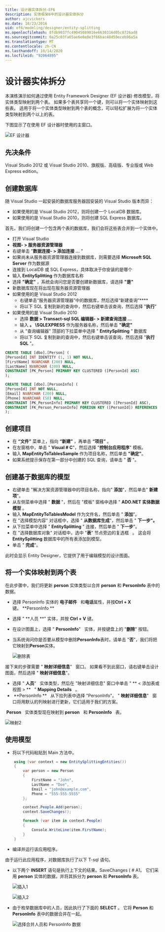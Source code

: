 ```yaml
---
title: 设计器实体拆分-EF6
description: 实体框架6中的设计器实体拆分
author: ajcvickers
ms.date: 10/23/2016
uid: ef6/modeling/designer/entity-splitting
ms.openlocfilehash: 8fdb9037fc49045089016e6630316d05c8726ad8
ms.sourcegitcommit: 0a25c03fa65ae6e0e0e3f66bac48d59eceb96a5a
ms.translationtype: MT
ms.contentlocale: zh-CN
ms.lasthandoff: 10/14/2020
ms.locfileid: "92064895"
---
```

# <a name="designer-entity-splitting"></a>设计器实体拆分
本演练演示如何通过使用 Entity Framework Designer (EF 设计器) 修改模型，将实体类型映射到两个表。 如果多个表共享同一个键，则可以将一个实体映射到这些表。 适用于将一个实体类型映射到两个表的概念，可以轻松扩展为将一个实体类型映射到两个以上的表。

下图显示了在使用 EF 设计器时使用的主窗口。

![EF 设计器](~/ef6/media/efdesigner.png)

## <a name="prerequisites"></a>先决条件

Visual Studio 2012 或 Visual Studio 2010、旗舰版、高级版、专业版或 Web Express edition。

## <a name="create-the-database"></a>创建数据库

随 Visual Studio 一起安装的数据库服务器因安装的 Visual Studio 版本而异：

-   如果使用的是 Visual Studio 2012，则将创建一个 LocalDB 数据库。
-   如果使用的是 Visual Studio 2010，则将创建 SQL Express 数据库。

首先，我们将创建一个包含两个表的数据库，我们会将这些表合并到一个实体中。

-   打开 Visual Studio
-   **视图- &gt; 服务器资源管理器**
-   右键单击 "**数据连接- &gt; 添加连接 ...** "
-   如果尚未从服务器资源管理器连接到数据库，则需要选择 **Microsoft SQL Server** 作为数据源
-   连接到 LocalDB 或 SQL Express，具体取决于你安装的是哪个
-   输入 **EntitySplitting** 作为数据库名称
-   选择 **"确定"** ，系统会询问您是否要创建新数据库，请选择 **"是"**
-   新数据库现在将出现在服务器资源管理器
-   如果使用的是 Visual Studio 2012
    -   右键单击“服务器资源管理器”中的数据库，然后选择“新建查询”****
    -   将以下 SQL 复制到新的查询中，然后右键单击该查询，然后选择 "**执行**"
-   如果使用的是 Visual Studio 2010
    -   选择 **数据 &gt; Transact-sql SQL 编辑器- &gt; 新建查询连接 ...**
    -   输入 **。 \\SQLEXPRESS** 作为服务器名称，然后单击 **"确定"**
    -   从 "查询编辑器" 顶部的下拉菜单中选择 " **EntitySplitting** " 数据库
    -   将以下 SQL 复制到新的查询中，然后右键单击该查询，然后选择 "**执行 SQL** "。

``` SQL
CREATE TABLE [dbo].[Person] (
[PersonId] INT IDENTITY (1, 1) NOT NULL,
[FirstName] NVARCHAR (200) NULL,
[LastName] NVARCHAR (200) NULL,
CONSTRAINT [PK_Person] PRIMARY KEY CLUSTERED ([PersonId] ASC)
);

CREATE TABLE [dbo].[PersonInfo] (
[PersonId] INT NOT NULL,
[Email] NVARCHAR (200) NULL,
[Phone] NVARCHAR (50) NULL,
CONSTRAINT [PK_PersonInfo] PRIMARY KEY CLUSTERED ([PersonId] ASC),
CONSTRAINT [FK_Person_PersonInfo] FOREIGN KEY ([PersonId]) REFERENCES [dbo].[Person] ([PersonId]) ON DELETE CASCADE
);
```

## <a name="create-the-project"></a>创建项目

-   在 **“文件”** 菜单上，指向 **“新建”** ，再单击 **“项目”** 。
-   在左窗格中，单击 " **Visual \# C**"，然后选择 "**控制台应用程序**" 模板。
-   输入 **MapEntityToTablesSample** 作为项目名称，然后单击 **"确定"**。
-   如果系统提示保存在第一部分中创建的 SQL 查询，请单击 " **否** "。

## <a name="create-a-model-based-on-the-database"></a>创建基于数据库的模型

-   右键单击 "解决方案资源管理器中的项目名称，指向" **添加**"，然后单击" **新建项**"。
-   从左侧菜单中选择 " **数据** "，然后在 "模板" 窗格中选择 " **ADO.NET 实体数据模型** 。
-   输入 **MapEntityToTablesModel** 作为文件名，然后单击 " **添加**"。
-   在 "选择模型内容" 对话框中，选择 " **从数据库生成**"，然后单击 " **下一步"。**
-   从下拉菜单中选择 " **EntitySplitting** " 连接，然后单击 " **下一步**"。
-   在 "选择数据库对象" 对话框中，选中 "**表**" 节点旁边的复选框   。
    这会将 **EntitySplitting** 数据库中的所有表添加到模型。
-   单击 " **完成**"。

此时会显示 Entity Designer，它提供了用于编辑模型的设计图面。

## <a name="map-an-entity-to-two-tables"></a>将一个实体映射到两个表

在此步骤中，我们将更新 **person** 实体类型以合并 **person** 和 **PersonInfo** 表中的数据。

-   选择 PersonInfo 实体的 **电子邮件**   和**电话**属性，并按**Ctrl + X**键。 **PersonInfo **
-   选择 " **人员 **" 实体，并按 **Ctrl + V** 键。
-   在设计图面上，选择 " **PersonInfo**"   实体，并按键盘上的 "**删除**" 按钮。
-   当系统询问你是否要从模型中删除**PersonInfo**表时，请单击 "**否**"，我们将把它映射到**Person**实体。

    ![删除表](~/ef6/media/deletetables.png)

接下来的步骤需要 " **映射详细信息**"   窗口。 如果看不到此窗口，请右键单击设计图面，然后选择 " **映射详细信息**"。

-   选择 " **人员**"   实体类型，然后在 "映射详细信息" 窗口中单击 " ** &lt; 添加表或视图 &gt; **   " **Mapping Details**   。
-    **PersonInfo **   从下拉列表中选择 "PersonInfo"。
    " **映射详细信息**"   窗口将用默认的列映射进行更新，它们适用于我们的方案。

 **Person**   实体类型现在映射到 **person**   和 **PersonInfo**   表。

![映射2](~/ef6/media/mapping2.png)

## <a name="use-the-model"></a>使用模型

-   将以下代码粘贴到 Main 方法中。

``` csharp
    using (var context = new EntitySplittingEntities())
    {
        var person = new Person
        {
            FirstName = "John",
            LastName = "Doe",
            Email = "john@example.com",
            Phone = "555-555-5555"
        };

        context.People.Add(person);
        context.SaveChanges();

        foreach (var item in context.People)
        {
            Console.WriteLine(item.FirstName);
        }
    }
```

-   编译并运行该应用程序。

由于运行此应用程序，对数据库执行了以下 T-sql 语句。 

-   以下两个 **INSERT** 语句是执行上下文的结果。SaveChanges ( # A1。 它们采用 **person** 实体的数据，并将其拆分为 **person** 和 **PersonInfo** 表。

    ![插入1](~/ef6/media/insert1.png)

    ![插入2](~/ef6/media/insert2.png)
-   由于枚举数据库中的人员，因此执行了下面的 **SELECT** 。 它将 **Person** 和 **PersonInfo** 表中的数据合并在一起。

    ![选择合并人员和 PersonInfo 数据](~/ef6/media/select.png)
